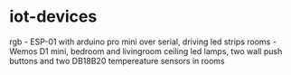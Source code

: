 # iot-devices
rgb - ESP-01 with arduino pro mini over serial, driving led strips
rooms - Wemos D1 mini, bedroom and livingroom ceiling led lamps, two wall push buttons and two DB18B20 tempereature sensors in rooms 

